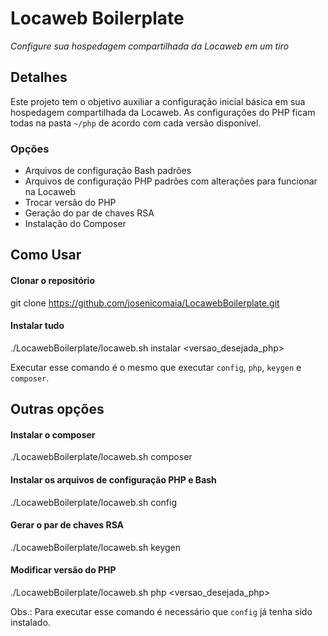 # Locaweb Boilerplate

*Configure sua hospedagem compartilhada da Locaweb em um tiro*

## Detalhes
Este projeto tem o objetivo auxiliar a configuração inicial básica em sua hospedagem compartilhada da Locaweb.
As configurações do PHP ficam todas na pasta `~/php` de acordo com cada versão disponível.

### Opções
* Arquivos de configuração Bash padrões
* Arquivos de configuração PHP padrões com alterações para funcionar na Locaweb
* Trocar versão do PHP
* Geração do par de chaves RSA
* Instalação do Composer

## Como Usar
#### Clonar o repositório
git clone https://github.com/josenicomaia/LocawebBoilerplate.git

#### Instalar tudo
./LocawebBoilerplate/locaweb.sh instalar <versao_desejada_php>

Executar esse comando é o mesmo que executar `config`, `php`, `keygen` e `composer`.

## Outras opções
#### Instalar o composer
./LocawebBoilerplate/locaweb.sh composer

#### Instalar os arquivos de configuração PHP e Bash
./LocawebBoilerplate/locaweb.sh config

#### Gerar o par de chaves RSA
./LocawebBoilerplate/locaweb.sh keygen

#### Modificar versão do PHP
./LocawebBoilerplate/locaweb.sh php <versao_desejada_php>

Obs.: Para executar esse comando é necessário que `config` já tenha sido instalado.
